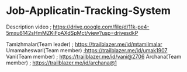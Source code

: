# Job-Applicatin-Tracking-System
Description video ; https://drive.google.com/file/d/11k-pe4-5mxu6142sHmMZKiFpAXdSpMct/view?usp=drivesdkP

Tamizhmalar(Team leader) ; https://trailblazer.me/id/mtamilmalar
Umamaheswari(Team member) ;https://trailblazer.me/id/umak1907
Vani(Team member) ; https://trailblazer.me/id/vani@2706
Archana(Team member) ; https://trailblazer.me/id/archana@1
